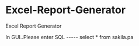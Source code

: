 # Excel-Report-Generator
Excel Report Generator

In GUI..Please enter SQL
----- select * from sakila.pa